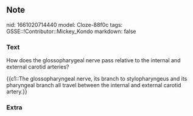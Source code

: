 ## Note
nid: 1661020714440
model: Cloze-88f0c
tags: GSSE::!Contributor::Mickey_Kondo
markdown: false

### Text
How does the glossopharygeal nerve pass relative to the internal
and external carotid arteries?
<div>
  {{c1::The glossopharyngeal nerve, its branch to stylopharyngeus
  and its pharyngeal branch all travel between the internal and
  external carotid artery.}}
</div>

### Extra

